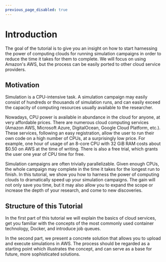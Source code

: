 ```yaml
---
previous_page_disabled: true
---
```


# Introduction

The goal of the tutorial is to give you an insight on how to start harnessing
the power of computing clouds for running simulation campaigns in order to
reduce the time it takes for them to complete. We will focus on using Amazon's
AWS, but the process can be easily ported to other cloud service providers.

## Motivation

Simulation is a CPU-intensive task. A simulation campaign may easily consist of
hundreds or thousands of simulation runs, and can easily exceed the capacity of
computing resources usually available to the researcher.

Nowadays, CPU power is available in abundance in the cloud for anyone, at very
affordable prices. There are numerous cloud computing services (Amazon AWS,
Microsoft Azure, DigitalOcean, Google Cloud Platform, etc.). These services,
following an easy registration, allow the user to run their own code on a high
number of CPUs, at a surprisingly low price. For example, one hour of usage of
an 8-core CPU with 32 GiB RAM costs about $0.50 on AWS at the time of writing.
There is also a free trial, which grants the user one year of CPU time for free.

Simulation campaigns are often trivially parallelizable. Given enough CPUs, the
whole campaign may complete in the time it takes for the longest run to finish.
In this tutorial, we show you how to harness the power of computing clouds to
dramatically speed up your simulation campaigns. The gain will not only save you
time, but it may also allow you to expand the scope or increase the depth of
your research, and come to new discoveries.

## Structure of this Tutorial

In the first part of this tutorial we will explain the basics of cloud services,
get you familiar with the concepts of the most commonly used container
technology, Docker, and introduce job queues.

In the second part, we present a concrete solution that allows you to upload
and execute simulations in AWS. The process should be regarded as a starting
point which illustrates the concept, and can serve as a base for future, more
sophisticated solutions.
